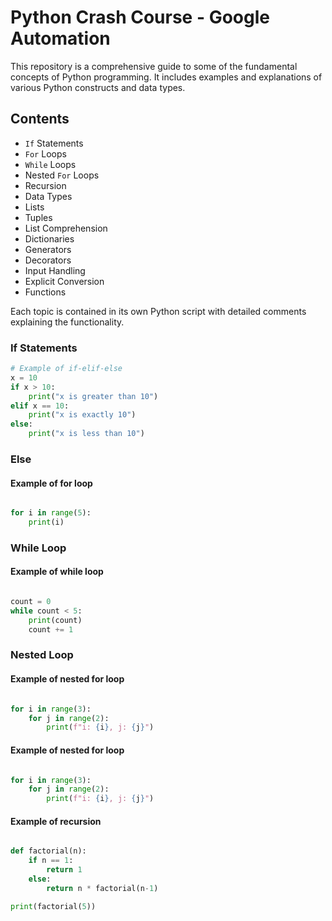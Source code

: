 # Python Crash Course - Google Automation

This repository is a comprehensive guide to some of the fundamental concepts of Python programming. It includes examples and explanations of various Python constructs and data types.

## Contents

- `If` Statements
- `For` Loops
- `While` Loops
- Nested `For` Loops
- Recursion
- Data Types
- Lists
- Tuples
- List Comprehension
- Dictionaries
- Generators
- Decorators
- Input Handling
- Explicit Conversion
- Functions

Each topic is contained in its own Python script with detailed comments explaining the functionality.

### If Statements

```python
# Example of if-elif-else
x = 10
if x > 10:
    print("x is greater than 10")
elif x == 10:
    print("x is exactly 10")
else:
    print("x is less than 10")
```

### Else
#### Example of for loop

```python

for i in range(5):
    print(i)

```

### While Loop
#### Example of while loop

```python

count = 0
while count < 5:
    print(count)
    count += 1

```

### Nested Loop
#### Example of nested for loop

```python

for i in range(3):
    for j in range(2):
        print(f"i: {i}, j: {j}")

```

#### Example of nested for loop
```python

for i in range(3):
    for j in range(2):
        print(f"i: {i}, j: {j}")

```

#### Example of recursion
```python

def factorial(n):
    if n == 1:
        return 1
    else:
        return n * factorial(n-1)

print(factorial(5))

```
